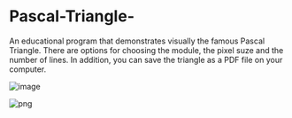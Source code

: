 # Pascal-Triangle-
An educational program that demonstrates visually the famous Pascal Triangle.
There are options for choosing the module, the pixel suze and the number of lines.
In addition, you can save the triangle as a PDF file on your computer.

![image](https://user-images.githubusercontent.com/107894139/178342457-71c4e807-1aca-47da-9d1b-d17ed0609dba.png)


![png](https://user-images.githubusercontent.com/107894139/178341376-2e12ba48-1025-4a2c-8919-fe97ac1c356a.png)
